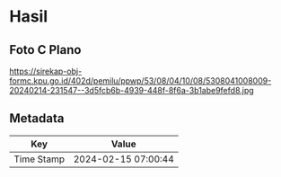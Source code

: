 # Hasil

## Foto C Plano

https://sirekap-obj-formc.kpu.go.id/402d/pemilu/ppwp/53/08/04/10/08/5308041008009-20240214-231547--3d5fcb6b-4939-448f-8f6a-3b1abe9fefd8.jpg


## Metadata

| Key        | Value               |
| ---------- | ------------------- |
| Time Stamp | 2024-02-15 07:00:44 |



